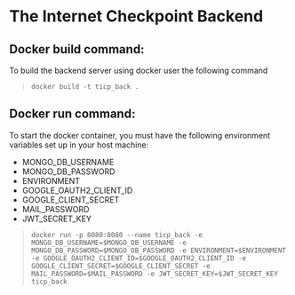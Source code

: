 # The Internet Checkpoint Backend

## Docker build command:

To build the backend server using docker user the following command

> `docker build -t ticp_back .`

## Docker run command:

To start the docker container, you must have the following environment variables set up in your host machine:
- MONGO_DB_USERNAME
- MONGO_DB_PASSWORD
- ENVIRONMENT
- GOOGLE_OAUTH2_CLIENT_ID
- GOOGLE_CLIENT_SECRET
- MAIL_PASSWORD
- JWT_SECRET_KEY

>`docker run -p 8080:8080 --name ticp_back -e MONGO_DB_USERNAME=$MONGO_DB_USERNAME -e MONGO_DB_PASSWORD=$MONGO_DB_PASSWORD -e ENVIRONMENT=$ENVIRONMENT -e GOOGLE_OAUTH2_CLIENT_ID=$GOOGLE_OAUTH2_CLIENT_ID -e GOOGLE_CLIENT_SECRET=$GOOGLE_CLIENT_SECRET -e MAIL_PASSWORD=$MAIL_PASSWORD -e JWT_SECRET_KEY=$JWT_SECRET_KEY ticp_back`